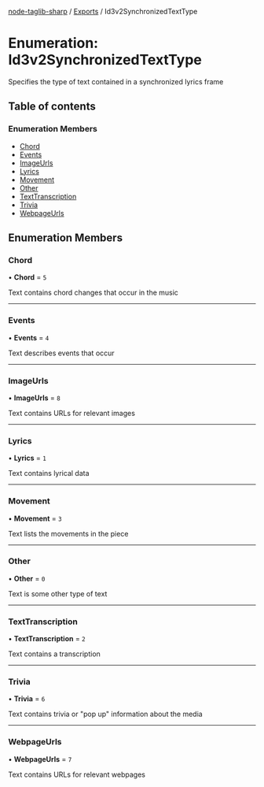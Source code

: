 [node-taglib-sharp](../README.md) / [Exports](../modules.md) / Id3v2SynchronizedTextType

# Enumeration: Id3v2SynchronizedTextType

Specifies the type of text contained in a synchronized lyrics frame

## Table of contents

### Enumeration Members

- [Chord](Id3v2SynchronizedTextType.md#chord)
- [Events](Id3v2SynchronizedTextType.md#events)
- [ImageUrls](Id3v2SynchronizedTextType.md#imageurls)
- [Lyrics](Id3v2SynchronizedTextType.md#lyrics)
- [Movement](Id3v2SynchronizedTextType.md#movement)
- [Other](Id3v2SynchronizedTextType.md#other)
- [TextTranscription](Id3v2SynchronizedTextType.md#texttranscription)
- [Trivia](Id3v2SynchronizedTextType.md#trivia)
- [WebpageUrls](Id3v2SynchronizedTextType.md#webpageurls)

## Enumeration Members

### Chord

• **Chord** = `5`

Text contains chord changes that occur in the music

---

### Events

• **Events** = `4`

Text describes events that occur

---

### ImageUrls

• **ImageUrls** = `8`

Text contains URLs for relevant images

---

### Lyrics

• **Lyrics** = `1`

Text contains lyrical data

---

### Movement

• **Movement** = `3`

Text lists the movements in the piece

---

### Other

• **Other** = `0`

Text is some other type of text

---

### TextTranscription

• **TextTranscription** = `2`

Text contains a transcription

---

### Trivia

• **Trivia** = `6`

Text contains trivia or "pop up" information about the media

---

### WebpageUrls

• **WebpageUrls** = `7`

Text contains URLs for relevant webpages
